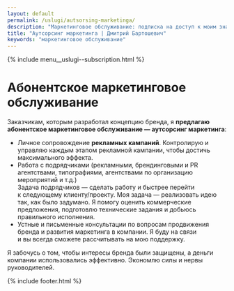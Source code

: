 ```yaml
---
layout: default
permalink: /uslugi/autsorsing-marketinga/
description: "Маркетинговое обслуживание: подписка на доступ к моим знаниям и навыкам"
title: "Аутсорсинг маркетинга | Дмитрий Бартошевич"
keywords: "маркетинговое обслуживание"
---
```


<div class="body__container">
  
  {% include menu__uslugi--subscription.html %}

<main class="section__content row-gap--l">
       


<div class="intro max-width-text"><h1 class="inline bold">Абонентское маркетинговое обслуживание</h1> </div>

<p> Заказчикам, которым разработал концепцию бренда, я&nbsp;<strong>предлагаю абонентское маркетинговое обслуживание&nbsp;&mdash; аутсорсинг маркетинга</strong>: </p>
		<ul class=""> 
			<li class="list-li"><span class="bold">Личное сопровождение <b>рекламных кампаний</b></span>. Контролирую и управляю каждым этапом рекламной кампании, чтобы достичь максимального эффекта.</li>
			<li class="list-li"><span class="bold">Работа с&nbsp;подрядчиками</span> (рекламными, брендинговыми и PR агентствами, типографиями, агентствами по организацию мероприятий и т.д.) <br/>
		 Задача подрядчиков&nbsp;— сделать работу и&nbsp;быстрее перейти к&nbsp;следующему клиенту/проекту. Моя задача&nbsp;— реализовать идею так, как было задумано. Я&nbsp;помогу оценить коммерческие предложения, подготовлю технические задания и&nbsp;добьюсь правильного исполнения. 
			</li>
			<li class="list-li"><span class="bold">Устные и&nbsp;письменные консультации</span> по&nbsp;вопросам продвижения бренда и&nbsp;развития маркетинга в&nbsp;компании. Я&nbsp;буду на&nbsp;связи и&nbsp;вы&nbsp;всегда сможете рассчитывать на&nbsp;мою поддержку.</li>
		</ul>
		<p>Я&nbsp;забочусь о том, чтобы интересы бренда были защищены, а деньги компании использовались эффективно. Экономлю силы и&nbsp;нервы руководителей. </p>


   
    
</main>

{% include footer.html %}
</div>



